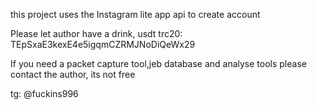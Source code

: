 this project uses the Instagram lite app api to create account

Please let author have a drink, usdt trc20: TEpSxaE3kexE4e5igqmCZRMJNoDiQeWx29

If you need a packet capture tool,jeb database and analyse tools please contact the author, its not free

tg: @fuckins996
